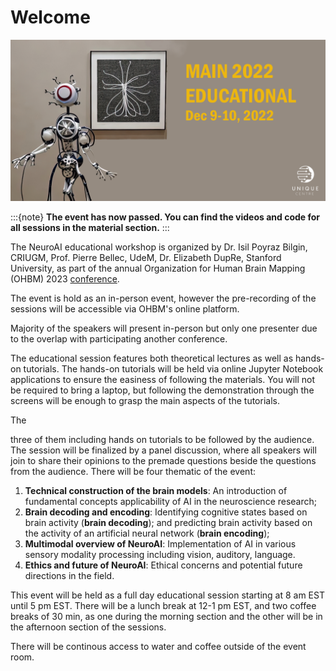 # Welcome

![](./banner.jpeg)

:::{note}
**The event has now passed. You can find the videos and code for all sessions in the material section.**
:::

The NeuroAI educational workshop is organized by Dr. Isil Poyraz Bilgin, CRIUGM, Prof. Pierre Bellec, UdeM, Dr. Elizabeth DupRe, Stanford University, as part of the annual Organization for Human Brain Mapping (OHBM) 2023 [conference](https://www.humanbrainmapping.org/i4a/pages/index.cfm?pageid=4204).

The event is hold as an in-person event, however the pre-recording of the sessions will be accessible via OHBM's online platform. 

Majority of the speakers will present in-person but only one presenter due to the overlap with participating another conference. 

The educational session features both theoretical lectures as well as hands-on tutorials. The hands-on tutorials will be held via online Jupyter Notebook applications to ensure the easiness of following the materials. You will not be required to bring a laptop, but following the demonstration through the screens will be enough to grasp the main aspects of the tutorials. 

The 

 three of them including hands on tutorials to be followed by the audience. The session will be finalized by a panel discussion, where all speakers will join to share their opinions to the premade questions beside 
the questions from the audience. There will be four thematic of the event: 

1. **Technical construction of the brain models**: An introduction of fundamental concepts applicability of AI in the neuroscience research;
2. **Brain decoding and encoding**: Identifying cognitive states based on brain activity (**brain decoding**); and predicting brain activity based on the activity of an artificial neural network (**brain encoding**);
3. **Multimodal overview of NeuroAI**: Implementation of AI in various sensory modality processing including vision, auditory, language.
4. **Ethics and future of NeuroAI**: Ethical concerns and potential future directions in the field.


This event will be held as a full day educational session starting at 8 am EST until 5 pm EST. There will be a lunch break at 12-1 pm EST, and two coffee breaks of 30 min, as one during the morning section and the other will be in the afternoon section of the sessions. 

There will be continous access to water and coffee outside of the event room. 


